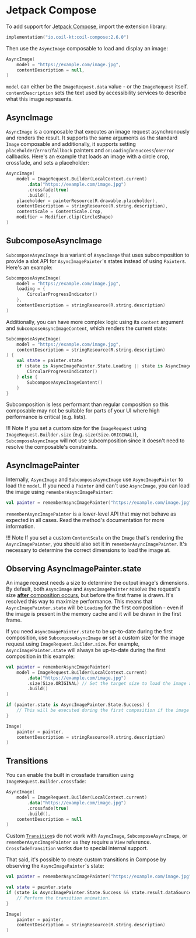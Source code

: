 # Jetpack Compose

To add support for [Jetpack Compose](https://developer.android.com/jetpack/compose), import the extension library:

```kotlin
implementation("io.coil-kt:coil-compose:2.6.0")
```

Then use the `AsyncImage` composable to load and display an image:

```kotlin
AsyncImage(
    model = "https://example.com/image.jpg",
    contentDescription = null,
)
```

`model` can either be the `ImageRequest.data` value - or the `ImageRequest` itself. `contentDescription` sets the text used by accessibility services to describe what this image represents.

## AsyncImage

`AsyncImage` is a composable that executes an image request asynchronously and renders the result. It supports the same arguments as the standard `Image` composable and additionally, it supports setting `placeholder`/`error`/`fallback` painters and `onLoading`/`onSuccess`/`onError` callbacks. Here's an example that loads an image with a circle crop, crossfade, and sets a placeholder:

```kotlin
AsyncImage(
    model = ImageRequest.Builder(LocalContext.current)
        .data("https://example.com/image.jpg")
        .crossfade(true)
        .build(),
    placeholder = painterResource(R.drawable.placeholder),
    contentDescription = stringResource(R.string.description),
    contentScale = ContentScale.Crop,
    modifier = Modifier.clip(CircleShape)
)
```

## SubcomposeAsyncImage

`SubcomposeAsyncImage` is a variant of `AsyncImage` that uses subcomposition to provide a slot API for `AsyncImagePainter`'s states instead of using `Painter`s. Here's an example:

```kotlin
SubcomposeAsyncImage(
    model = "https://example.com/image.jpg",
    loading = {
        CircularProgressIndicator()
    },
    contentDescription = stringResource(R.string.description)
)
```

Additionally, you can have more complex logic using its `content` argument and `SubcomposeAsyncImageContent`, which renders the current state:

```kotlin
SubcomposeAsyncImage(
    model = "https://example.com/image.jpg",
    contentDescription = stringResource(R.string.description)
) {
    val state = painter.state
    if (state is AsyncImagePainter.State.Loading || state is AsyncImagePainter.State.Error) {
        CircularProgressIndicator()
    } else {
        SubcomposeAsyncImageContent()
    }
}
```

Subcomposition is less performant than regular composition so this composable may not be suitable for parts of your UI where high performance is critical (e.g. lists).

!!! Note
    If you set a custom size for the `ImageRequest` using `ImageRequest.Builder.size` (e.g. `size(Size.ORIGINAL)`), `SubcomposeAsyncImage` will not use subcomposition since it doesn't need to resolve the composable's constraints.

## AsyncImagePainter

Internally, `AsyncImage` and `SubcomposeAsyncImage` use `AsyncImagePainter` to load the `model`. If you need a `Painter` and can't use `AsyncImage`, you can load the image using `rememberAsyncImagePainter`:

```kotlin
val painter = rememberAsyncImagePainter("https://example.com/image.jpg")
```

`rememberAsyncImagePainter` is a lower-level API that may not behave as expected in all cases. Read the method's documentation for more information.

!!! Note
    If you set a custom `ContentScale` on the `Image` that's rendering the `AsyncImagePainter`, you should also set it in `rememberAsyncImagePainter`. It's necessary to determine the correct dimensions to load the image at.

## Observing AsyncImagePainter.state

An image request needs a size to determine the output image's dimensions. By default, both `AsyncImage` and `AsyncImagePainter` resolve the request's size [**after** composition occurs](https://developer.android.com/jetpack/compose/layouts/basics), but before the first frame is drawn. It's resolved this way to maximize performance. This means that `AsyncImagePainter.state` will be `Loading` for the first composition - even if the image is present in the memory cache and it will be drawn in the first frame.

If you need `AsyncImagePainter.state` to be up-to-date during the first composition, use `SubcomposeAsyncImage` **or** set a custom size for the image request using `ImageRequest.Builder.size`. For example, `AsyncImagePainter.state` will always be up-to-date during the first composition in this example:

```kotlin
val painter = rememberAsyncImagePainter(
    model = ImageRequest.Builder(LocalContext.current)
        .data("https://example.com/image.jpg")
        .size(Size.ORIGINAL) // Set the target size to load the image at.
        .build()
)

if (painter.state is AsyncImagePainter.State.Success) {
    // This will be executed during the first composition if the image is in the memory cache.
}

Image(
    painter = painter,
    contentDescription = stringResource(R.string.description)
)
```

## Transitions

You can enable the built in crossfade transition using `ImageRequest.Builder.crossfade`:

```kotlin
AsyncImage(
    model = ImageRequest.Builder(LocalContext.current)
        .data("https://example.com/image.jpg")
        .crossfade(true)
        .build(),
    contentDescription = null
)
```

Custom [`Transition`](transitions.md)s do not work with `AsyncImage`, `SubcomposeAsyncImage`, or `rememberAsyncImagePainter` as they require a `View` reference. `CrossfadeTransition` works due to special internal support.

That said, it's possible to create custom transitions in Compose by observing the `AsyncImagePainter`'s state:

```kotlin
val painter = rememberAsyncImagePainter("https://example.com/image.jpg")

val state = painter.state
if (state is AsyncImagePainter.State.Success && state.result.dataSource != DataSource.MEMORY_CACHE) {
    // Perform the transition animation.
}

Image(
    painter = painter,
    contentDescription = stringResource(R.string.description)
)
```

